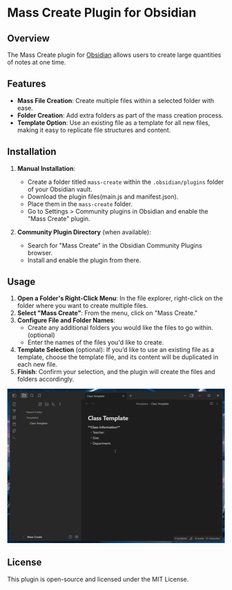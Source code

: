 # Mass Create Plugin for Obsidian

## Overview

The Mass Create plugin for [Obsidian](https://obsidian.md/) allows users to create large quantities of notes at one time. 
## Features

- **Mass File Creation**: Create multiple files within a selected folder with ease.
- **Folder Creation**: Add extra folders as part of the mass creation process.
- **Template Option**: Use an existing file as a template for all new files, making it easy to replicate file structures and content.
  
## Installation

1. **Manual Installation**:
   - Create a folder titled `mass-create` within the `.obsidian/plugins` folder of your Obsidian vault.
   - Download the plugin files(main.js and manifest.json).
   - Place them in the `mass-create` folder.
   - Go to Settings > Community plugins in Obsidian and enable the "Mass Create" plugin.

2. **Community Plugin Directory** (when available):
   - Search for "Mass Create" in the Obsidian Community Plugins browser.
   - Install and enable the plugin from there.

## Usage

1. **Open a Folder's Right-Click Menu**: In the file explorer, right-click on the folder where you want to create multiple files.
2. **Select "Mass Create"**: From the menu, click on "Mass Create."
3. **Configure File and Folder Names**:
   - Create any additional folders you would like the files to go within. (optional)
   - Enter the names of the files you'd like to create.
1. **Template Selection** (optional): If you’d like to use an existing file as a template, choose the template file, and its content will be duplicated in each new file.
2. **Finish**: Confirm your selection, and the plugin will create the files and folders accordingly.

![](https://github.com/vellikhor/mass-create/blob/master/assets/mass-create-runthrough.gif)

## License

This plugin is open-source and licensed under the MIT License.

